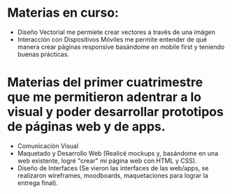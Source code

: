 # Materias en curso:
  - Diseño Vectorial me permiete crear vectores a través de una imágen
  - Interacción con Dispositivos Móviles me permite entender de qué manera crear páginas responsive basándome en mobile first y teniendo buenas prácticas.

    
# Materias del primer cuatrimestre que me permitieron adentrar a lo visual y poder desarrollar prototipos de páginas web y de apps.
  - Comunicación Visual
  - Maquetado y Desarrollo Web (Realicé mockups y, basándome en una web existente, logré "crear" mi página web con HTML y CSS).
  - Diseño de Interfaces (Se vieron las interfaces de las web/apps, se realizaron wireframes, moodboards, maquetaciones para lograr la entrega final).
